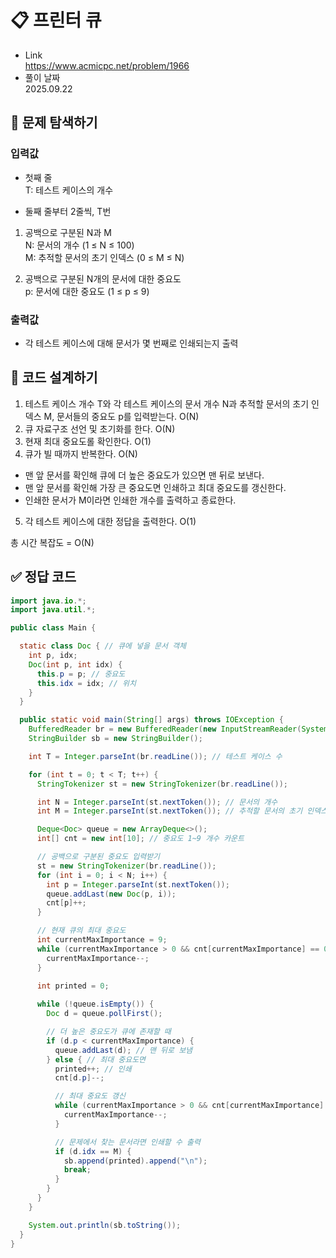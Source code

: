 # 📋 프린터 큐
- Link<br>
https://www.acmicpc.net/problem/1966
- 풀이 날짜<br>
2025.09.22

## 🔎 문제 탐색하기

### 입력값
- 첫째 줄<br>
T: 테스트 케이스의 개수

- 둘째 줄부터 2줄씩, T번<br>
1. 공백으로 구분된 N과 M<br>
N: 문서의 개수 (1 ≤ N ≤ 100)<br>
M: 추적할 문서의 초기 인덱스 (0 ≤ M ≤ N)<br>

2. 공백으로 구분된 N개의 문서에 대한 중요도<br>
p: 문서에 대한 중요도 (1 ≤ p ≤ 9)

### 출력값
- 각 테스트 케이스에 대해 문서가 몇 번째로 인쇄되는지 출력<br>

## 📝 코드 설계하기
1. 테스트 케이스 개수 T와 각 테스트 케이스의 문서 개수 N과 추적할 문서의 초기 인덱스 M, 문서들의 중요도 p를 입력받는다. O(N)
2. 큐 자료구조 선언 및 초기화를 한다. O(N)
3. 현재 최대 중요도롤 확인한다. O(1)
4. 큐가 빌 때까지 반복한다. O(N)<br>
- 맨 앞 문서를 확인해 큐에 더 높은 중요도가 있으면 맨 뒤로 보낸다.<br>
- 맨 앞 문서를 확인해 가장 큰 중요도면 인쇄하고 최대 중요도를 갱신한다.<br>
- 인쇄한 문서가 M이라면 인쇄한 개수를 출력하고 종료한다.
5. 각 테스트 케이스에 대한 정답을 출력한다. O(1)

총 시간 복잡도 = O(N)

## ✅ 정답 코드
```java
import java.io.*;
import java.util.*;

public class Main {

  static class Doc { // 큐에 넣을 문서 객체
    int p, idx;
    Doc(int p, int idx) {
      this.p = p; // 중요도
      this.idx = idx; // 위치
    }
  }

  public static void main(String[] args) throws IOException {
    BufferedReader br = new BufferedReader(new InputStreamReader(System.in));
    StringBuilder sb = new StringBuilder();

    int T = Integer.parseInt(br.readLine()); // 테스트 케이스 수

    for (int t = 0; t < T; t++) {
      StringTokenizer st = new StringTokenizer(br.readLine());

      int N = Integer.parseInt(st.nextToken()); // 문서의 개수
      int M = Integer.parseInt(st.nextToken()); // 추적할 문서의 초기 인덱스

      Deque<Doc> queue = new ArrayDeque<>();
      int[] cnt = new int[10]; // 중요도 1~9 개수 카운트

      // 공백으로 구분된 중요도 입력받기
      st = new StringTokenizer(br.readLine());
      for (int i = 0; i < N; i++) {
        int p = Integer.parseInt(st.nextToken());
        queue.addLast(new Doc(p, i));
        cnt[p]++;
      }

      // 현재 큐의 최대 중요도
      int currentMaxImportance = 9;
      while (currentMaxImportance > 0 && cnt[currentMaxImportance] == 0) {
        currentMaxImportance--;
      }

      int printed = 0;
      
      while (!queue.isEmpty()) {
        Doc d = queue.pollFirst();

        // 더 높은 중요도가 큐에 존재할 때
        if (d.p < currentMaxImportance) {
          queue.addLast(d); // 맨 뒤로 보냄
        } else { // 최대 중요도면
          printed++; // 인쇄
          cnt[d.p]--;

          // 최대 중요도 갱신
          while (currentMaxImportance > 0 && cnt[currentMaxImportance] == 0) {
            currentMaxImportance--;
          }

          // 문제에서 찾는 문서라면 인쇄할 수 출력
          if (d.idx == M) {
            sb.append(printed).append("\n");
            break;
          }
        }
      }
    }

    System.out.println(sb.toString());
  }
}
```